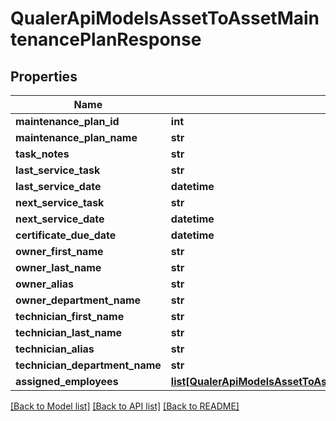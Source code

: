 # QualerApiModelsAssetToAssetMaintenancePlanResponse

## Properties
Name | Type | Description | Notes
------------ | ------------- | ------------- | -------------
**maintenance_plan_id** | **int** |  | [optional] 
**maintenance_plan_name** | **str** |  | [optional] 
**task_notes** | **str** |  | [optional] 
**last_service_task** | **str** |  | [optional] 
**last_service_date** | **datetime** |  | [optional] 
**next_service_task** | **str** |  | [optional] 
**next_service_date** | **datetime** |  | [optional] 
**certificate_due_date** | **datetime** |  | [optional] 
**owner_first_name** | **str** |  | [optional] 
**owner_last_name** | **str** |  | [optional] 
**owner_alias** | **str** |  | [optional] 
**owner_department_name** | **str** |  | [optional] 
**technician_first_name** | **str** |  | [optional] 
**technician_last_name** | **str** |  | [optional] 
**technician_alias** | **str** |  | [optional] 
**technician_department_name** | **str** |  | [optional] 
**assigned_employees** | [**list[QualerApiModelsAssetToAssetMaintenancePlanResponseAssignedEmployee]**](QualerApiModelsAssetToAssetMaintenancePlanResponseAssignedEmployee.md) |  | [optional] 

[[Back to Model list]](../README.md#documentation-for-models) [[Back to API list]](../README.md#documentation-for-api-endpoints) [[Back to README]](../README.md)

